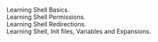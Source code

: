 Learning Shell Basics.  
Learning Shell Permissions.  
Learning Shell Redirections.  
Learning Shell, Init files, Variables and Expansions.
